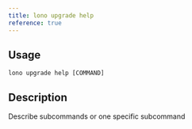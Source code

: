 ```yaml
---
title: lono upgrade help
reference: true
---
```


## Usage

    lono upgrade help [COMMAND]

## Description

Describe subcommands or one specific subcommand
